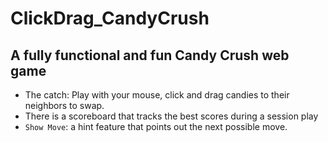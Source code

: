 # ClickDrag_CandyCrush

## A fully functional and fun Candy Crush web game
* The catch: Play with your mouse, click and drag candies to their neighbors to swap. 
* There is a scoreboard that tracks the best scores during a session play
* `Show Move`: a hint feature that points out the next possible move.



